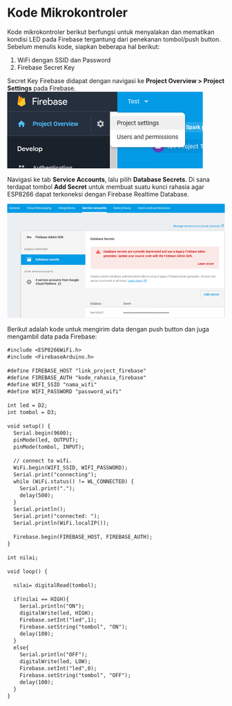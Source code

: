 # Kode Mikrokontroler

Kode mikrokontroler berikut berfungsi untuk menyalakan dan mematikan kondisi LED pada Firebase tergantung dari penekanan tombol/push button.  
Sebelum menulis kode, siapkan beberapa hal berikut:
1. WiFi dengan SSID dan Password
2. Firebase Secret Key

Secret Key Firebase didapat dengan navigasi ke **Project Overview > Project Settings** pada Firebase.  
![secret_key](assets/images/secret_key.png)  

Navigasi ke tab **Service Accounts**, lalu pilih **Database Secrets**. Di sana terdapat tombol **Add Secret** untuk membuat suatu kunci rahasia agar ESP8266 dapat terkoneksi dengan Firebase Realtime Database.  

![secret_key2](assets/images/secret_key2.png)

Berikut adalah kode untuk mengirim data dengan push button dan juga mengambil data pada Firebase:
```arduino
#include <ESP8266WiFi.h>
#include <FirebaseArduino.h>

#define FIREBASE_HOST "link_project_firebase"
#define FIREBASE_AUTH "kode_rahasia_firebase"
#define WIFI_SSID "nama_wifi"
#define WIFI_PASSWORD "password_wifi"

int led = D2;
int tombol = D3;

void setup() {
  Serial.begin(9600);
  pinMode(led, OUTPUT);
  pinMode(tombol, INPUT);

  // connect to wifi.
  WiFi.begin(WIFI_SSID, WIFI_PASSWORD);
  Serial.print("connecting");
  while (WiFi.status() != WL_CONNECTED) {
    Serial.print(".");
    delay(500);
  }
  Serial.println();
  Serial.print("connected: ");
  Serial.println(WiFi.localIP());
  
  Firebase.begin(FIREBASE_HOST, FIREBASE_AUTH);
}

int nilai;

void loop() {

  nilai= digitalRead(tombol);
   
  if(nilai == HIGH){
    Serial.println("ON");
    digitalWrite(led, HIGH);
    Firebase.setInt("led",1);
    Firebase.setString("tombol", "ON");
    delay(100);
  }
  else{
    Serial.println("OFF");
    digitalWrite(led, LOW);
    Firebase.setInt("led",0);
    Firebase.setString("tombol", "OFF");
    delay(100);
  }
}
```
